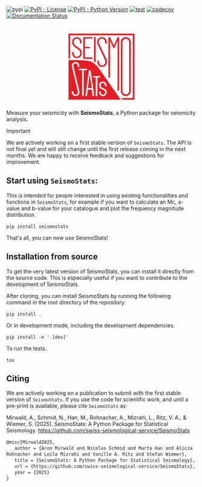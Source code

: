 ![pypi](https://img.shields.io/pypi/v/SeismoStats)
[![PyPI - License](https://img.shields.io/pypi/l/seismostats.svg)](https://pypi.org/project/seismostats/)
[![PyPI - Python Version](https://img.shields.io/pypi/pyversions/seismostats.svg)](https://pypi.org/project/seismostats/)
[![test](https://github.com/swiss-seismological-service/SeismoStats/actions/workflows/tests.yml/badge.svg)](https://github.com/swiss-seismological-service/SeismoStats/actions/workflows/tests.yml)
[![codecov](https://codecov.io/github/swiss-seismological-service/SeismoStats/graph/badge.svg?token=RVJFHYLBKA)](https://codecov.io/github/swiss-seismological-service/SeismoStats)
[![Documentation Status](https://readthedocs.org/projects/seismostats/badge/?version=latest)](https://seismostats.readthedocs.io/en/latest/?badge=latest)

<h1 align="center">
<img src="./docs/source/_static/seismostats.png" height="175">
</h1>

Measure your seismicity with **SeismoStats**, a Python package for seismicity analysis.

>[!IMPORTANT]  
>We are actively working on a first stable version of `SeismoStats`. The API is not final yet and will still change until the first release coming in the next months. We are happy to receive feedback and suggestions for improvement.

## Start using `SeismoStats`:

This is intended for people interested in using existing functionalities and functions in `SeismoStats`, for example if you want to calculate an Mc, a-value and b-value for your catalogue and plot the frequency magnitude distribution.

```
pip install seismostats
```

That's all, you can now use SeismoStats!

## Installation from source

To get the very latest version of SeismoStats, you can install it directly from the source code. This is especially useful if you want to contribute to the development of SeismoStats.

After cloning, you can install SeismoStats by running the following command in the root directory of the repository:
```
pip install .
```
Or in development mode, including the development dependencies.
```
pip install -e '.[dev]'
```
To run the tests.
```
tox
```

## Citing
We are actively working on a publication to submit with the first stable version of `SeismoStats`. If you use the code for scientific work, and until a pre-print is available, please cite `SeismoStats` as:

Mirwald, A., Schmid, N., Han, M., Rohnacher, A., Mizrahi, L., Ritz, V. A., & Wiemer, S. (2025). SeismoStats: A Python Package for Statistical Seismology. https://github.com/swiss-seismological-service/SeismoStats

```
@misc{Mirwald2025,
   author = {Aron Mirwald and Nicolas Schmid and Marta Han and Alicia Rohnacher and Leila Mizrahi and Vanille A. Ritz and Stefan Wiemer},
   title = {SeismoStats: A Python Package for Statistical Seismology},
   url = {https://github.com/swiss-seismological-service/SeismoStats},
   year = {2025}
}
```
